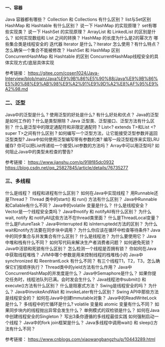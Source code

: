 #### 一、容器

Java 容器都有哪些？
Collection 和 Collections 有什么区别？
list与Set区别
HashMap 和 Hashtable 有什么区别？
说一下 HashMap 的实现原理？
set有哪些实现类？
说一下 HashSet 的实现原理？
ArrayList 和 LinkedList 的区别是什么？
如何实现数组和 List 之间的转换？
HashMap 的长度为什么是2的幂次方
哪些集合类是线程安全的
迭代器 Iterator 是什么？Iterator 怎么使用？有什么特点？
怎么确保一个集合不能被修改？
HashSet 和 HashMap 区别
ConcurrentHashMap 和 Hashtable 的区别
ConcurrentHashMap线程安全的具体实现方式/底层具体实现


参考链接：
https://gitee.com/cosen1024/Java-Interview/blob/main/Java%E9%9B%86%E5%90%88/Java%E9%9B%86%E5%90%88%E9%AB%98%E9%A2%91%E9%9D%A2%E8%AF%95%E9%A2%98.md


### 二、泛型
Java中的泛型是什么 ? 使用泛型的好处是什么? 有什么好处和优点？
Java的泛型是如何工作的 ? 什么是类型擦除 ?
Java 泛型类、泛型接口、泛型方法有什么区别？
什么是泛型中的限定通配符和非限定通配符 ?
List<? extends T>和List <? super T>之间有什么区别 ?
如何编写一个泛型方法，让它能接受泛型参数并返回泛型类型?
Java中如何使用泛型编写带有参数的类?
编写一段泛型程序来实现LRU缓存?
你可以把List<String>传递给一个接受List<Object>参数的方法吗？
Array中可以用泛型吗?
如何阻止Java中的类型未检查的警告?


参考链接：
https://www.jianshu.com/p/918f85dc0932
https://blog.csdn.net/qq_25827845/article/details/76735277


### 三、多线程
什么是线程？
线程和进程有什么区别？
如何在Java中实现线程？
用Runnable还是Thread？
Thread 类中的start() 和 run() 方法有什么区别？
Java中Runnable和Callable有什么不同？
Java中的volatile 变量是什么？
什么是线程安全？Vector是一个线程安全类吗？
Java中notify 和 notifyAll有什么区别？
为什么wait, notify 和 notifyAll这些方法不在thread类里面？
什么是ThreadLocal变量？
什么是FutureTask？
Java中interrupted 和 isInterruptedd方法的区别？
为什么wait和notify方法要在同步块中调用？
为什么你应该在循环中检查等待条件?
Java中的同步集合与并发集合有什么区别？
什么是线程池？ 为什么要使用它？
Java中堆和栈有什么不同？
如何写代码来解决生产者消费者问题？
如何避免死锁？
Java中活锁和死锁有什么区别？
怎么检测一个线程是否拥有锁？
你如何在Java中获取线程堆栈？
JVM中哪个参数是用来控制线程的栈堆栈小的
Java中synchronized 和 ReentrantLock 有什么不同？
有三个线程T1，T2，T3，怎么确保它们按顺序执行？
Thread类中的yield方法有什么作用？
Java中ConcurrentHashMap的并发度是什么？
Java中Semaphore是什么？
如果你提交任务时，线程池队列已满。会时发会生什么？
Java线程池中submit() 和 execute()方法有什么区别？
什么是阻塞式方法？
Swing是线程安全的吗？ 为什么？
Java中invokeAndWait 和 invokeLater有什么区别？
Swing API中那些方法是线程安全的？
如何在Java中创建Immutable对象？
Java中的ReadWriteLock是什么？
多线程中的忙循环是什么?
volatile 变量和 atomic 变量有什么不同？
如果同步块内的线程抛出异常会发生什么？
单例模式的双检锁是什么？
如何在Java中创建线程安全的Singleton？
写出3条你遵循的多线程最佳实践
如何强制启动一个线程？
Java中的fork join框架是什么？
Java多线程中调用wait() 和 sleep()方法有什么不同？

参考链接：
https://www.cnblogs.com/xiaowangbangzhu/p/10443289.html

